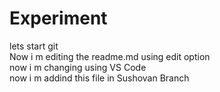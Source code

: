 # Experiment
lets start git
<br>
Now i m editing the readme.md using edit option
<br>
now i m changing using VS Code
<br>
now i m addind this file in Sushovan Branch